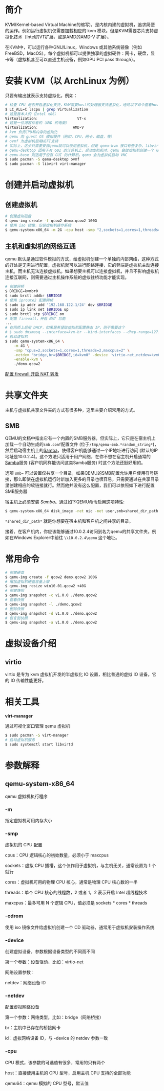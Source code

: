 # 简介

KVM(Kernel-based Virtual Machine的缩写)，是内核内建的虚拟机，追求简便的运作。例如运行虚拟机仅需要加载相应的 kvm 模块，但是KVM需要芯片支持虚拟化技术（Intel的VT扩展，或是AMD的AMD-V 扩展）。

在KVM中，可以运行各种GNU/Linux，Windows 或其他系统镜像（例如FreeBSD，MacOS）。每个虚拟机都可以提供独享的虚拟硬件：网卡，硬盘，显卡等（虚拟机甚至可以直通主机设备，例如GPU PCI pass through）。

# 安装 KVM（以 ArchLinux 为例）

只要有输出就表示支持虚拟化，例如：

```bash
# 检查 CPU 是否开启虚拟化支持，KVM需要host的处理器支持虚拟化，通过以下命令查看host是否支持
$ LC_ALL=C lscpu | grep Virtualization
# 这是我本人的（Intel x86）
Virtualization:                  VT-x
# 这是一位博客作者的（AMD 的电脑）
Virtualization:                AMD-V
# kvm 负责CPU和内存的虚拟化
# qemu 向 guest OS 模拟硬件（例如，CPU，网卡，磁盘，等）
# ovmf 为虚拟机启用UEFI支持
# 实际上，这步只需要安装qemu就可以使用虚拟机，但是 qemu-kvm 接口有些复杂，libvirt 和 virt-manager 让配置和管理虚拟机更便捷。
# qemu-desktop 适用于有 GUI 的计算机上，启动虚拟机时，qemu 会给虚拟机创建一个 GUI 窗口
# qemu-base 则适用于没有 GUI 的计算机，qemu 会为虚拟机启动 VNC
$ sudo pacman -S qemu-desktop ovmf
$ sudo pacman -S libvirt virt-manager
```

# 创建并启动虚拟机

## 创建虚拟机

```bash
# 创建虚拟磁盘
$ qemu-img create -f qcow2 demo.qcow2 100G
# 使用 iso 镜像，安装虚拟机操作系统
$ qemu-system-x86_64 -m 2G -cpu host -smp "2,sockets=1,cores=1,threads=2,maxcpus=2" -enable-kvm ./demo.qcow2 -cdrom ./demo.iso
```

## 主机和虚拟机的网络互通

qemu 默认是通过软件模拟的方式，给虚拟机创建一个单独的内部网络，这种方式的好处是无需进行配置，虚拟机就可以进行网络连接，它的弊端是虚拟机主动连接主机，而主机无法连接虚拟机。如果想要主机可以连接虚拟机，并且不影响虚拟机连接互联网，则需要通过主机操作系统的虚拟往桥功能才能实现。

```bash
# 创建网桥
$ BRIDGE=kvmbr0
$ sudo brctl addbr $BRIDGE
# 使用 iproute2 配置网桥
$ sudo ip addr add '192.168.122.1/24' dev $BRIDGE
$ sudo ip link set $BRIDGE up
$ sudo brctl stp $BRIDGE on
# 配置 firewall，开启 NAT 功能
...
# 在网桥上启用 DHCP，如果是希望给虚拟机配置静态 IP，则不需要这个
# $ sudo dnsmasq --interface=kvm-br --bind-interfaces --dhcp-range=127.0.0.2,127.0.0.254
# 启动虚拟机
$ sudo qemu-system-x86_64 \
    -m 4G \
    -smp "cpus=2,sockets=1,cores=1,threads=2,maxcpus=2" \
    -netdev "bridge,br=$BRIDGE,id=kvm0" -device 'virtio-net,netdev=kvm0' \
    -enable-kvm \
    ./demo.qcow2
```

[配置 firewall 开启 NAT 转发](../internet/network-card.md)

# 共享文件夹

主机与虚拟机共享文件夹的方式有很多种，这里主要介绍常用的方式。

## SMB

QEMU的文档中指出它有一个内置的SMB服务器，但实际上，它只是在宿主机上加载一个自动生成的`smb.conf`配置文件 (位于`/tmp/qemu-smb.*random_string*`)，然后启动宿主机上的[Samba](https://wiki.archlinux.org/title/Samba)，使得客户机能够通过一个IP地址进行访问 (默认的IP地址是10.0.2.4)。这个方法只适用于用户网络，在你不想在宿主机开启通常的[Samba](https://wiki.archlinux.org/title/Samba)服务 (客户机同样能访问这类Samba服务) 时这个方法还挺好用的。

选项 `smb=` 可以设置仅共享一个目录，如果QEMU的SMB配置允许用户使用符号链接，那么即使在虚拟机运行时新加入更多的目录也很容易，只需要通过在共享目录里创建相应的软链接就行。然而他并没有这么配置，我们可以依照如下进行配置SMB服务器

宿主机上必须安装 *Samba*。通过如下QEMU命令启用这项特性:

```bash
$ qemu-system-x86_64 disk_image -net nic -net user,smb=shared_dir_path
```

`*shared_dir_path*` 就是你想要在宿主机和客户机之间共享的目录。

接着，在客户机内，你应该能够通过10.0.2.4访问到名为qemu的共享文件夹。例如在Windows Explorer中前往 `\\10.0.2.4\qemu` 这个地址。

# 常用命令

```bash
# 创建硬盘
$ qemu-img create -f qcow2 demo.qcow2 100G
# 增加虚拟机硬盘容量上限
$ qemu-img resize win10-01.qcow2 +40G
# 创建快照
$ qemu-img snapshot -c v1.0.0 ./demo.qcow2
# 查看快照
$ qemu-img snapshot -l ./demo.qcow2
# 删除快照
$ qemu-img snapshot -d v1.0.0 ./demo.qcow2
# 恢复到快照
$ qemu-img snapshot -a v1.0.0 ./demo.qcow2
```

# 虚拟设备介绍

## virtio

virtio 是专为 kvm 虚拟机开发的半虚拟化 IO 设置，相比普通的虚拟 IO 设备，它的 IO 传输性能更好。

# 相关工具

**virt-manager**

通过可视化窗口管理 qemu 虚拟机

```bash
$ sudo pacman -S virt-manager
# 启动虚拟机服务
$ sudo systemctl start libvirtd
```

# 参数解释

## qemu-system-x86_64

qemu 虚拟机执行程序

### -m

指定虚拟机可用内存大小

### -smp

虚拟机的 CPU 配置

cpus：CPU 逻辑核心的初始数量，必须小于 maxcpus

sockets：虚拟 CPU 插槽，这个仅作用于虚拟机，与主机无关，通常设置为 1 个就行

cores：虚拟机可用的物理 CPU 核心，通常是物理 CPU 核心数的一半

threads：单个 CPU 核心的线程数，2 或者 1，2 表示开启 Intel 超线程技术

maxcpus：最多可用 N 个逻辑 CPU，值必须是 sockets \* cores \* threads

### -cdrom

使用 iso 镜像文件给虚拟机创建一个 CD 驱动器，通常用于虚拟机安装操作系统

### -device

创建虚拟设备，参数根据设备类型的不同而不同

第一个参数：设备驱动，比如：virtio-net

网络设置参数：

netdev：网络设备 ID

### -netdev

配置虚拟网络设备

第一个参数：网络类型，比如：bridge（网络桥接）

br：主机中已存在的桥接网卡

id：虚拟网络设备 ID，与 -device 的 netdev 参数一致

### -cpu

CPU 模式，该参数的可选值有很多，常用的只有两个

host：直接使用主机的 CPU 型号，启用主机 CPU 支持的全部功能

qemu64：qemu 模拟的 CPU 型号，默认值